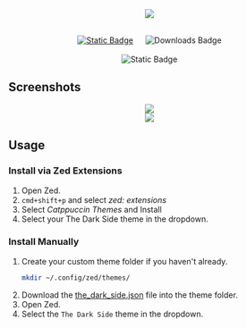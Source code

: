 <div align="center"><img src="https://i.ibb.co/xfmZVX4/cold-smooth-tasty.jpg"/></div>


<br>
<div align="center">

 <a href="https://zed.dev/">![Static Badge](https://img.shields.io/badge/Zed-8A2BE2?style=for-the-badge&label=Build%20For&color=e5c07b&labelColor=363a4f)</a>  &emsp; ![Downloads Badge](https://img.shields.io/badge/downloads-2326-8A2BE2?style=for-the-badgehttps://img.shields.io/badge/downloads-2326-8A2BE2?style=for-the-badgeDOWNLOADS_BADGE_PLACEHOLDERlabel=DownloadsDOWNLOADS_BADGE_PLACEHOLDERlabelColor=363a4fDOWNLOADS_BADGE_PLACEHOLDERcolor=df881dlabel=DownloadsDOWNLOADS_BADGE_PLACEHOLDERlabelColor=363a4fDOWNLOADS_BADGE_PLACEHOLDERcolor=df881d)
<br><br>![Static Badge](https://img.shields.io/badge/0.2.3-8A2BE2?style=for-the-badge&label=Version&color=9a77cf&labelColor=363a4f) <br>

</div>

## Screenshots

<div align="center"><img src="https://i.ibb.co/ZmLbxsP/Screenshot-2024-02-25-at-11-28-52-AM.png"/></div>


<div align="center"><img src="https://i.ibb.co/f2SLdm4/Screenshot-2024-02-25-at-11-29-53-AM.png"/></div>


## Usage

### Install via Zed Extensions

1. Open Zed.
2. `cmd+shift+p` and select _zed: extensions_
3. Select _Catppuccin Themes_ and Install
4. Select your The Dark Side theme in the dropdown.

### Install Manually

1. Create your custom theme folder if you haven't already.
   ```bash
   mkdir ~/.config/zed/themes/
   ```
2. Download the [the_dark_side.json](./themes/the_dark_side.json) file into the theme folder.
3. Open Zed.
4. Select the `The Dark Side` theme in the dropdown.

